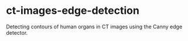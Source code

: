 # ct-images-edge-detection
Detecting contours of human organs in CT images using the Canny edge detector.
